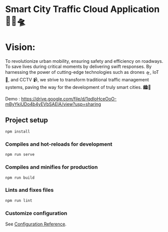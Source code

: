 # Smart City Traffic Cloud Application 🌆🚦🛸
# Vision:
To revolutionize urban mobility, ensuring safety and efficiency on roadways. 
To save lives during critical moments by delivering swift responses. 
By harnessing the power of cutting-edge technologies such as drones 🛸, IoT 📡, and CCTV 📹, we strive to transform traditional traffic management systems, paving the way for the development of truly smart cities. 🏙️🚀

Demo : https://drive.google.com/file/d/1qdloHceOoO-mByYkiUDo4b4yEVbSAElA/view?usp=sharing

## Project setup
```
npm install
```

### Compiles and hot-reloads for development
```
npm run serve
```

### Compiles and minifies for production
```
npm run build
```

### Lints and fixes files
```
npm run lint
```

### Customize configuration
See [Configuration Reference](https://cli.vuejs.org/config/).

